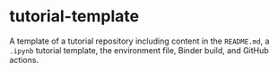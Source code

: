 # tutorial-template
A template of a tutorial repository including content in the `README.md`, a `.ipynb` tutorial template, the environment file, Binder build, and GitHub actions.
